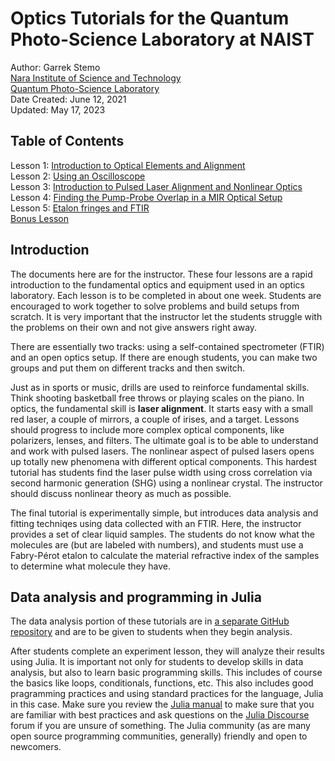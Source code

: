 # Optics Tutorials for the Quantum Photo-Science Laboratory at NAIST

Author: Garrek Stemo \
[Nara Institute of Science and Technology](http://www.naist.jp/en/) \
[Quantum Photo-Science Laboratory](https://qps-lab-naist-en.labby.jp) \
Date Created: June 12, 2021 \
Updated: May 17, 2023

## Table of Contents

Lesson 1: [Introduction to Optical Elements and Alignment](lesson-1-optical-elements-alignment) \
Lesson 2: [Using an Oscilloscope](lesson-2-oscilloscopes) \
Lesson 3: [Introduction to Pulsed Laser Alignment and Nonlinear Optics](lesson-3-nonlinear-optics) \
Lesson 4: [Finding the Pump-Probe Overlap in a MIR Optical Setup](lesson-4-pump-probe) \
Lesson 5: [Etalon fringes and FTIR](lesson-5-etalons-and-FTIR) \
[Bonus Lesson](bonus-lesson)

## Introduction

The documents here are for the instructor.
These four lessons are a rapid introduction to the fundamental 
optics and equipment used in an optics laboratory.
Each lesson is to be completed in about one week.
Students are encouraged to work together to solve problems
and build setups from scratch. It is very important that the 
instructor let the students struggle with the problems
on their own and not give answers right away.

There are essentially two tracks: using a self-contained spectrometer (FTIR) and an open optics setup.
If there are enough students, you can make two groups and put them on different tracks and then switch.

Just as in sports or music, drills are used to reinforce
fundamental skills. Think shooting basketball free throws or
playing scales on the piano. In optics, the fundamental skill
is **laser alignment**. It starts easy with a small red laser,
a couple of mirrors, a couple of irises, and a target.
Lessons should progress to include more complex optical components,
like polarizers, lenses, and filters. The ultimate goal is to be
able to understand and work with pulsed lasers.
The nonlinear aspect of pulsed lasers opens up totally new phenomena with different optical components. 
This hardest tutorial has students find the laser pulse 
width using cross correlation via second harmonic generation (SHG) using a nonlinear crystal.
The instructor should discuss nonlinear theory as much as possible.

The final tutorial is experimentally simple, but introduces
data analysis and fitting techniqes using data collected 
with an FTIR. Here, the instructor provides a set of 
clear liquid samples. The students do not know 
what the molecules are (but are labeled with numbers), and 
students must use a Fabry-Pérot etalon to calculate the material
refractive index of the samples to determine what molecule
they have.

## Data analysis and programming in Julia

The data analysis portion of these tutorials are in [a separate GitHub repository](https://github.com/garrekstemo/Julia-spectroscopy-tutorials)
and are to be given to students when they begin analysis.

After students complete an experiment lesson, they will analyze their results using Julia.
It is important not only for students to develop skills in data analysis, but also to learn basic programming skills.
This includes of course the basics like loops, conditionals, functions, etc.
This also includes good pragramming practices and using standard practices for the language, Julia in this case.
Make sure you review the [Julia manual](https://docs.julialang.org/en/v1/) to make sure that you are familiar with best practices
and ask questions on the [Julia Discourse](https://discourse.julialang.org) forum if you are unsure of something.
The Julia community (as are many open source programming communities, generally) friendly and open to newcomers.
